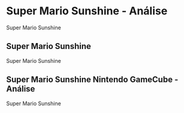 ---
---

# Super Mario Sunshine - Análise

Super Mario Sunshine

## Super Mario Sunshine

Super Mario Sunshine

## Super Mario Sunshine Nintendo GameCube - Análise

Super Mario Sunshine
